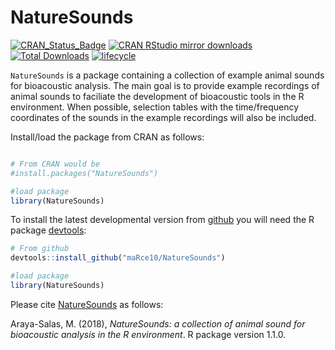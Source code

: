 # NatureSounds

[![CRAN\_Status\_Badge](http://www.r-pkg.org/badges/version/NatureSounds)](https://cran.r-project.org/package=NatureSounds)
[![CRAN RStudio mirror
downloads](http://cranlogs.r-pkg.org/badges/NatureSounds)](http://www.r-pkg.org/pkg/NatureSounds)
[![Total
Downloads](http://cranlogs.r-pkg.org/badges/grand-total/NatureSounds)](http://www.r-pkg.org/badges/grand-total/NatureSounds)
[![lifecycle](https://img.shields.io/badge/lifecycle-experimental-orange.svg)](https://www.tidyverse.org/lifecycle/#experimental)

`NatureSounds` is a package containing a collection of example animal sounds for bioacoustic analysis. The main goal is to provide example recordings of animal sounds to faciliate the development of bioacoustic tools in the R environment. When possible, selection tables with the time/frequency coordinates of the sounds in the example recordings will also be included.


Install/load the package from CRAN as follows:

```r

# From CRAN would be
#install.packages("NatureSounds")

#load package
library(NatureSounds)

```

To install the latest developmental version from [github](http://github.com/) you will need the R package [devtools](https://cran.r-project.org/package=devtools):

```r
# From github
devtools::install_github("maRce10/NatureSounds")

#load package
library(NatureSounds)

```

Please cite [NatureSounds](https://cran.r-project.org/package=NatureSounds) as follows:

Araya-Salas, M. (2018), *NatureSounds: a collection of animal sound for bioacoustic analysis in the R environment*. R package version 1.1.0.
